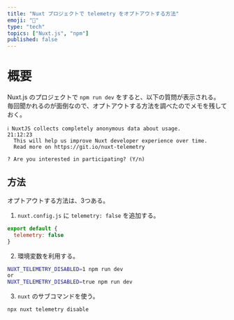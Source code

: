 ```yaml
---
title: "Nuxt プロジェクトで telemetry をオプトアウトする方法"
emoji: "🐷"
type: "tech"
topics: ["Nuxt.js", "npm"]
published: false
---
```


# 概要
Nuxt.js のプロジェクトで `npm run dev` をすると、以下の質問が表示される。
毎回聞かれるのが面倒なので、オプトアウトする方法を調べたのでメモを残しておく。

```
ℹ NuxtJS collects completely anonymous data about usage.                                                                                                                               21:12:23
  This will help us improve Nuxt developer experience over time.
  Read more on https://git.io/nuxt-telemetry

? Are you interested in participating? (Y/n)
```

## 方法
オプトアウトする方法は、3つある。

1. `nuxt.config.js` に `telemetry: false` を追加する。

```javascript
export default {
  telemetry: false
}
```

2. 環境変数を利用する。

```bash
NUXT_TELEMETRY_DISABLED=1 npm run dev
or
NUXT_TELEMETRY_DISABLED=true npm run dev
``` 

3. `nuxt` のサブコマンドを使う。

`npx nuxt telemetry disable`
